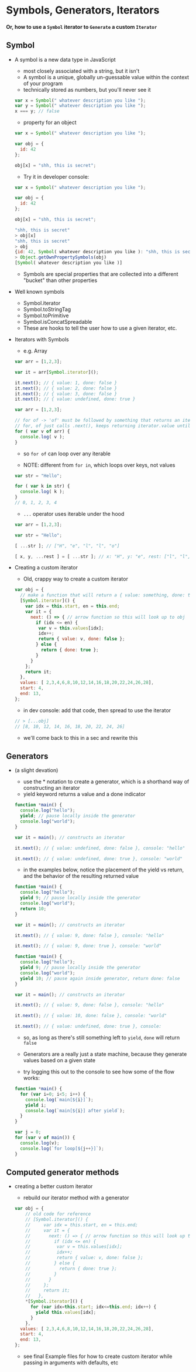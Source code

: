 # Symbols, Generators, Iterators
#### Or, how to use a `Symbol` iterator to `Generate` a custom `Iterator`

## Symbol
- A symbol is a new data type in JavaScript
    - most closely associated with a string, but it isn't
    - A symbol is a unique, globally un-guessable value within the context of your program
    - technically stored as numbers, but you'll never see it

    ```javascript
    var x = Symbol(" whatever description you like ");
    var y = Symbol(" whatever description you like ");
    x === y; // false
    ```

    - property for an object
    ```javascript
    var x = Symbol(" whatever description you like ");

    var obj = {
      id: 42
    };
    
    obj[x] = "shh, this is secret";
    ```
    - Try it in developer console:
    ```javascript
    var x = Symbol(" whatever description you like ");

    var obj = {
      id: 42
    };
    
    obj[x] = "shh, this is secret";
    
    "shh, this is secret"
    > obj[x]
    "shh, this is secret"
    > obj
    {id: 42, Symbol( whatever description you like ): "shh, this is secret"}
    > Object.getOwnPropertySymbols(obj)
    [Symbol( whatever description you like )]
    ```
    - Symbols are special properties that are collected into a different "bucket" than other properties

- Well known symbols
    - Symbol.iterator
    - Symbol.toStringTag
    - Symbol.toPrimitive
    - Symbol.isConcatSpreadable
    - These are hooks to tell the user how to use a given iterator, etc.

- Iterators with Symbols
    - e.g. Array
    ```javascript
    var arr = [1,2,3];

    var it = arr[Symbol.iterator]();
    
    it.next(); // { value: 1, done: false }
    it.next(); // { value: 2, done: false }
    it.next(); // { value: 3, done: false }
    it.next(); // { value: undefined, done: true }
    ```

    ```javascript
    var arr = [1,2,3];

    // for of -> 'of' must be followed by something that returns an iterable
    // for, of just calls .next(), keeps returning iterator.value until (done === true)
    for ( var v of arr) { 
      console.log( v ); 
    }
    ```
    - so `for of` can loop over any iterable

    - NOTE: different from `for in`, which loops over keys, not values
    ```javascript
    var str = "Hello";

    for ( var k in str) { 
      console.log( k ); 
    }
    // 0, 1, 2, 3, 4
    ```

    - `...` operator uses iterable under the hood
    ```javascript
    var arr = [1,2,3];

    var str = "Hello";
    
    [ ...str ]; // ["H", "e", "l", "l", "o"] 
    
    [ x, y, ...rest ] = [ ...str ]; // x: "H", y: "e", rest: ["l", "l", "o"]
    ```
- Creating a custom iterator
    - Old, crappy way to create a custom iterator

    ```javascript
    var obj = {
      // make a function that will return a { value: something, done: true | false }
      [Symbol.iterator]() { 
        var idx = this.start, en = this.end;
        var it = {
          next: () => { // arrow function so this will look up to obj
            if (idx <= en) {
             var v = this.values[idx];
             idx++;
             return { value: v, done: false };
            } else {
              return { done: true };
            } 
          }
        };
        return it;
      },
      values: [ 2,3,4,6,8,10,12,14,16,18,20,22,24,26,28],
      start: 4,
      end: 13,
    };
    ```
    - in dev console: add that code, then spread to use the iterator

    ```javascript
    // > [...obj]
    // [8, 10, 12, 14, 16, 18, 20, 22, 24, 26]
    ```
    - we'll come back to this in a sec and rewrite this

## Generators
- (a slight devation)
    - use the * notation to create a generator, which is a shorthand way of constructing an iterator
    - yield keyword returns a value and a done indicator

    ```javascript
    function *main() {
      console.log("hello");
      yield; // pause locally inside the generator
      console.log("world");
    }
    
    var it = main(); // constructs an iterator
    
    it.next(); // { value: undefined, done: false }, console: "hello"
    
    it.next(); // { value: undefined, done: true }, console: "world"
    ```

    - in the examples below, notice the placement of the yield vs return, and the behavior of the resulting returned value
    ```javascript
    function *main() {
      console.log("hello");
      yield 9; // pause locally inside the generator
      console.log("world");
      return 10;
    }
    
    var it = main(); // constructs an iterator
    
    it.next(); // { value: 9, done: false }, console: "hello"
    
    it.next(); // { value: 9, done: true }, console: "world"
    ```

    ```javascript
    function *main() {
      console.log("hello");
      yield 9; // pause locally inside the generator
      console.log("world");
      yield 10; // pause again inside generator, return done: false
    }
    
    var it = main(); // constructs an iterator
    
    it.next(); // { value: 9, done: false }, console: "hello"
    
    it.next(); // { value: 10, done: false }, console: "world"
    
    it.next(); // { value: undefined, done: true }, console: 
    ```
    - so, as long as there's still something left to `yield`, `done` will return `false`
    - Generators are a really just a state machine, because they generate values based on a given state

    - try logging this out to the console to see how some of the flow works:
    ```javascript
    function *main() {
      for (var i=0; i<5; i++) {
        console.log(`main[${i}]`);
        yield i;
        console.log(`main[${i}] after yield`);
      }
    }
    
    var j = 0;
    for (var v of main()) {
      console.log(v);
      console.log(`for loop[${j++}]`);
    }
    ```

## Computed generator methods
- creating a better custom iterator
    - rebuild our iterator method with a generator
    ```javascript
    var obj = {
        // old code for reference
        // [Symbol.iterator]() {
        //     var idx = this.start, en = this.end;
        //     var it = {
        //       next: () => { // arrow function so this will look up to obj
        //         if (idx <= en) {
        //          var v = this.values[idx];
        //          idx++;
        //          return { value: v, done: false };
        //         } else {
        //           return { done: true };
        //         } 
        //       }
        //     };
        //     return it;
        //   },
        *[Symbol.iterator]() {
          for (var idx=this.start; idx<=this.end; idx++) {
            yield this.values[idx];
          }
        },
      values: [ 2,3,4,6,8,10,12,14,16,18,20,22,24,26,28],
      start: 4,
      end: 13,
    };
    ```

    - see final Example files for how to create custom iterator while passing in arguments with defaults, etc
